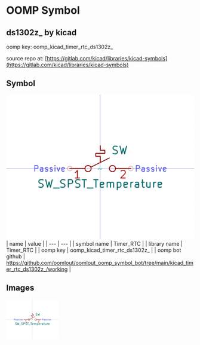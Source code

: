 # OOMP Symbol  
## ds1302z_  by kicad  
  
oomp key: oomp_kicad_timer_rtc_ds1302z_  
  
source repo at: [https://gitlab.com/kicad/libraries/kicad-symbols](https://gitlab.com/kicad/libraries/kicad-symbols)  
## Symbol  
  
[![working.png](working_600.png)](working.png)  
| name | value | 
| --- | --- | 
| symbol name | Timer_RTC | 
| library name | Timer_RTC | 
| oomp key | oomp_kicad_timer_rtc_ds1302z_ | 
| oomp bot github | https://github.com/oomlout/oomlout_oomp_symbol_bot/tree/main/kicad_timer_rtc_ds1302z_/working | 
## Images  
  
[![working.png](working_140.png)](working.png)  
